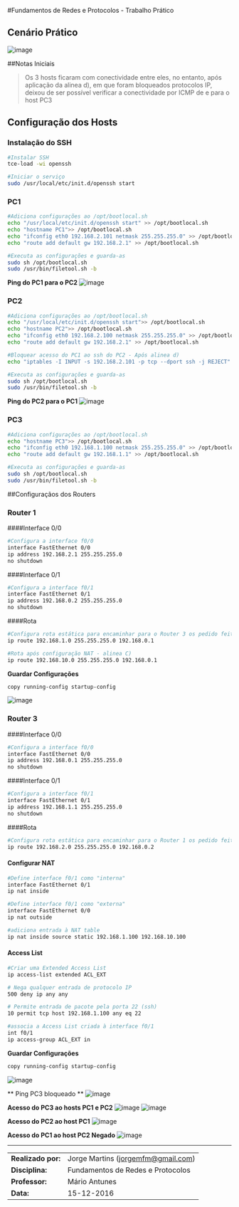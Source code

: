 #Fundamentos de Redes e Protocolos - Trabalho Prático
## Cenário Prático
![image](imagens/gns3.png)

##Notas Iniciais
>Os 3 hosts ficaram com conectividade entre eles, no entanto, após aplicação da alinea d), em que foram bloqueados protocolos IP, deixou de ser possível verificar a conectividade por ICMP de e para o host PC3

## Configuração dos Hosts

### Instalação do SSH 
```bash
#Instalar SSH
tce-load -wi openssh
```

```bash
#Iniciar o serviço
sudo /usr/local/etc/init.d/openssh start
```

### PC1
```bash
#Adiciona configurações ao /opt/bootlocal.sh
echo "/usr/local/etc/init.d/openssh start" >> /opt/bootlocal.sh
echo "hostname PC1">> /opt/bootlocal.sh
echo "ifconfig eth0 192.168.2.101 netmask 255.255.255.0" >> /opt/bootlocal.sh
echo "route add default gw 192.168.2.1" >> /opt/bootlocal.sh

#Executa as configurações e guarda-as
sudo sh /opt/bootlocal.sh
sudo /usr/bin/filetool.sh -b
```

**Ping do PC1 para o PC2**
![image](imagens/ping_pc1_pc2.png)


### PC2
```bash
#Adiciona configurações ao /opt/bootlocal.sh
echo "/usr/local/etc/init.d/openssh start">> /opt/bootlocal.sh
echo "hostname PC2">> /opt/bootlocal.sh
echo "ifconfig eth0 192.168.2.100 netmask 255.255.255.0" >> /opt/bootlocal.sh
echo "route add default gw 192.168.2.1" >> /opt/bootlocal.sh

#Bloquear acesso do PC1 ao ssh do PC2 - Após alinea d)
echo "iptables -I INPUT -s 192.168.2.101 -p tcp --dport ssh -j REJECT" >> /opt/bootlocal.sh

#Executa as configurações e guarda-as
sudo sh /opt/bootlocal.sh
sudo /usr/bin/filetool.sh -b
```

**Ping do PC2 para o PC1**
![image](imagens/ping_pc1_pc2.png)


### PC3
```bash
#Adiciona configurações ao /opt/bootlocal.sh
echo "hostname PC3">> /opt/bootlocal.sh
echo "ifconfig eth0 192.168.1.100 netmask 255.255.255.0" >> /opt/bootlocal.sh
echo "route add default gw 192.168.1.1" >> /opt/bootlocal.sh

#Executa as configurações e guarda-as
sudo sh /opt/bootlocal.sh
sudo /usr/bin/filetool.sh -b
```






##Configuraçãos dos Routers
### Router 1
####Interface 0/0
```bash
#Configura a interface f0/0
interface FastEthernet 0/0
ip address 192.168.2.1 255.255.255.0
no shutdown
```

####Interface 0/1
```bash
#Configura a interface f0/1
interface FastEthernet 0/1
ip address 192.168.0.2 255.255.255.0
no shutdown
```

####Rota
```bash
#Configura rota estática para encaminhar para o Router 3 os pedido feitos rede à rede 192.168.1.0 
ip route 192.168.1.0 255.255.255.0 192.168.0.1

#Rota após configuração NAT - alinea C) 
ip route 192.168.10.0 255.255.255.0 192.168.0.1
```

**Guardar Configurações**
```bash
copy running-config startup-config
```
![image](imagens/r1.png)


### Router 3
####Interface 0/0
```bash
#Configura a interface f0/0
interface FastEthernet 0/0
ip address 192.168.0.1 255.255.255.0
no shutdown
```

####Interface 0/1
```bash
#Configura a interface f0/1
interface FastEthernet 0/1
ip address 192.168.1.1 255.255.255.0
no shutdown
```

####Rota
```bash
#Configura rota estática para encaminhar para o Router 1 os pedido feitos rede à rede 192.168.2.0 
ip route 192.168.2.0 255.255.255.0 192.168.0.2
```

#### Configurar NAT
```bash
#Define interface f0/1 como "interna"
interface FastEthernet 0/1
ip nat inside

#Define interface f0/1 como "externa"
interface FastEthernet 0/0
ip nat outside

#adiciona entrada à NAT table
ip nat inside source static 192.168.1.100 192.168.10.100
```

#### Access List
```bash
#Criar uma Extended Access List
ip access-list extended ACL_EXT

# Nega qualquer entrada de protocolo IP
500 deny ip any any

# Permite entrada de pacote pela porta 22 (ssh)
10 permit tcp host 192.168.1.100 any eq 22

#associa a Access List criada à interface f0/1
int f0/1
ip access-group ACL_EXT in
```

**Guardar Configurações**
```bash
copy running-config startup-config
```

![image](imagens/r3.png)

** Ping PC3 bloqueado **
![image](imagens/ping_pc3_bloqueado.png)

**Acesso do PC3 ao hosts PC1 e PC2**
![image](imagens/pc3_ssh_pc1.png)
![image](imagens/pc3_ssh_pc2.png)

**Acesso do PC2 ao host PC1**
![image](imagens/pc2_ssh_pc1.png)

**Acesso do PC1 ao host PC2 Negado**
![image](imagens/pc1_ssh_p2_negado.png)


___
|  |  |
|--------|--------|
| **Realizado por:** | Jorge Martins (jorgemfm@gmail.com)     |
| **Disciplina:** |  Fundamentos de Redes e Protocolos|
| **Professor:** | Mário Antunes |
| **Data:** |  15-12-2016 |
